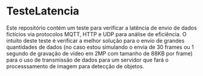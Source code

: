 # TesteLatencia

Este repositório contém um teste para verificar a latência de envio de dados fictícios via protocolos MQTT, HTTP e UDP para análise de eficiência.
O intuito deste teste é verificar a melhor solução para o envio de grandes quantidades de dados (no caso estou simulando o envia de 30 frames ou 1 segundo de gravação de vídeo em 2MP com tamanho de 88KB por frame) para o uso de transmissão de dados para um servidor que fará o processsamento de imagem para detecção de objetos.
